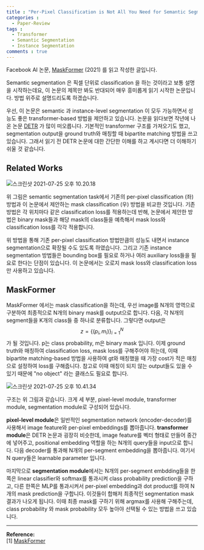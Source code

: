 ```yaml
---
title : "Per-Pixel Classification is Not All You Need for Semantic Segmentation"
categories :
  - Paper-Review
tags :
  - Transformer
  - Semantic Segmentation
  - Instance Segmentation
comments : true
---
```


Facebook AI 논문, [MaskFormer](https://arxiv.org/pdf/2107.06278.pdf) (2021) 를 읽고 작성한 글입니다.

Semantic segmentation 은 픽셀 단위로 classification 을 하는 것이라고 보통 설명을 시작하는데요, 이 논문의 제목만 봐도 반대되어 매우 흥미롭게 읽기 시작한 논문입니다. 방법 위주로 설명드리도록 하겠습니다.

우선, 이 논문은 semantic 과 instance-level segmentation 이 모두 가능하면서 성능도 좋은 transformer-based 방법을 제안하고 있습니다. 논문을 읽다보면 작년에 나온 논문 [DETR](https://arxiv.org/pdf/2005.12872.pdf) 가 많이 떠오릅니다. 기본적인 transformer 구조를 가져오기도 했고, segmentation output을 ground truth와 매칭할 때 bipartite matching 방법을 쓰고 있습니다. 그래서 읽기 전 DETR 논문에 대한 간단한 이해를 하고 계시다면 더 이해하기 쉬울 것 같습니다.

## Related Works

![스크린샷 2021-07-25 오후 10.20.18](https://i.imgur.com/X6cCNIe.png)

위 그림은 semantic segmentation task에서 기존의 per-pixel classification (좌) 방법과 이 논문에서 제안하는 mask classification (우) 방법을 비교한 것입니다. 기존 방법은 각 위치마다 같은 classification loss를 적용하는데 반해, 논문에서 제안한 방법은 binary mask들과 해당 mask의 class들을 예측해서 mask loss와 classification loss를 각각 적용합니다.

위 방법을 통해 기존 per-pixel classification 방법만큼의 성능도 내면서 instance segmentation으로 확장될 수도 있도록 하였습니다. 그리고 기존 instance segmentation 방법들은 bounding box를 필요로 하거나 여러 auxiliary loss들을 필요로 한다는 단점이 있습니다. 이 논문에서는 오로지 mask loss와 classification loss만 사용하고 있습니다.

## MaskFormer

MaskFormer 에서는 mask classification을 하는데, 우선 image를 N개의 영역으로 구분하여 최종적으로 N개의 binary mask를 output으로 합니다. 다음, 각 N개의 segment들을 K개의 class들 중 하나로 분류합니다. 그렇다면 output은 $$ z = \{(p_i, m_i)\}_{i=1}^N$$ 가 될 것입니다. p는 class probability, m은 binary mask 입니다. 이제 ground truth와 매칭하여 classification loss, mask loss를 구해주어야 하는데, 이때 bipartite matching-based 방법을 사용하여 gt와 매칭했을 때 가장 cost가 적은 매칭으로 설정하여 loss를 구해줍니다. 참고로 이때 매칭이 되지 않는 output들도 있을 수 있기 때문에 "no object" 라는 클래스도 필요로 합니다.

![스크린샷 2021-07-25 오후 10.41.34](https://i.imgur.com/9Z6d0c9.png)

구조는 위 그림과 같습니다. 크게 세 부분, pixel-level module, transformer module, segmentation module로 구성되어 있습니다.

**pixel-level module**은 일반적인 segmentation network (encoder-decoder)를 사용해서 image feature와 per-pixel embeddings를 뽑아줍니다. **transformer module**은 DETR 논문과 굉장히 비슷한데, image feature를 벡터 형태로 만들어 중간에 넣어주고, positional embedding 역할을 하는 N개의 query들을 input으로 합니다. 다음 decoder를 통과해 N개의 per-segment embedding을 뽑아줍니다. 여기서 N query들은 learnable parameter 입니다.

마지막으로 **segmentation module**에서는 N개의 per-segment embdding들을 한쪽은 linear classifier와 softmax를 통과시켜 class probability prediction을 구하고, 다른 한쪽은 MLP를 통과시켜서 per-pixel embedding과 dot product를 하여 N개의 mask prediction을 구합니다. 이것들이 합해저 최종적인 segmentation mask 결과가 나오게 됩니다. 이때 최종 mask를 구하기 위해 argmax를 사용해 구해주는데, class probability 와 mask probability 모두 높아야 선택될 수 있는 방법을 쓰고 있습니다.

---

**Reference:**<br>
[1] [MaskFormer](https://arxiv.org/pdf/2107.06278.pdf)<br>
